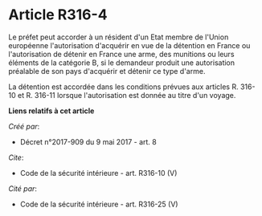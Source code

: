 # Article R316-4

Le préfet peut accorder à un résident d'un Etat membre de l'Union européenne l'autorisation d'acquérir en vue de la détention
en France ou l'autorisation de détenir en France une arme, des munitions ou leurs éléments de la catégorie B, si le demandeur
produit une autorisation préalable de son pays d'acquérir et détenir ce type d'arme. 

La détention est accordée dans les conditions prévues aux articles R. 316-10 et R. 316-11 lorsque l'autorisation est donnée
au titre d'un voyage.

**Liens relatifs à cet article**

_Créé par_:

  - Décret n°2017-909 du 9 mai 2017 - art. 8

_Cite_:

  - Code de la sécurité intérieure - art. R316-10 (V)

_Cité par_:

  - Code de la sécurité intérieure - art. R316-25 (V)
